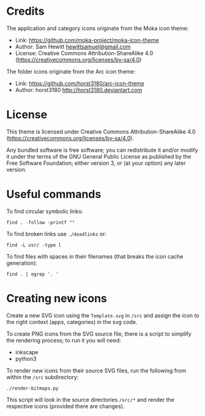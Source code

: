 
Credits
=======

The application and category icons originate from the Moka icon theme:
* Link: https://github.com/moka-project/moka-icon-theme
* Author: Sam Hewitt <hewittsamuel@gmail.com>
* License: Creative Commons Attribution-ShareAlike 4.0 (https://creativecommons.org/licenses/by-sa/4.0)

The folder icons originate from the Arc icon theme:
* Link: https://github.com/horst3180/arc-icon-theme
* Author: horst3180 http://horst3180.deviantart.com

License
=======

This theme is licensed under Creative Commons Attribution-ShareAlike 4.0 (https://creativecommons.org/licenses/by-sa/4.0).

Any bundled software is free software; you can redistribute it and/or modify it under the terms of the GNU General Public License as published by the Free Software Foundation; either version 3, or (at your option) any later version.

Useful commands
===============

To find circular symbolic links:

	find . -follow -printf ""

To find broken links use `./deadlinks` or:

	find -L usr/ -type l

To find files with spaces in their filenames (that breaks the icon cache generation):

	find . | egrep '. '

Creating new icons
==================

Create a new SVG icon using the `Template.svg` in `/src` and assign the icon to the right context (apps, categories) in the svg code.

To create PNG icons from the SVG source file, there is a script to simplify the rendering process; to run it you will need:
 * inkscape
 * python3

 To render new icons from their source SVG files, run the following from within the `/src` subdirectory:

```
./render-bitmaps.py
```

 This script will look in the source directories `/src/*` and render the respective icons (provided there are changes).

